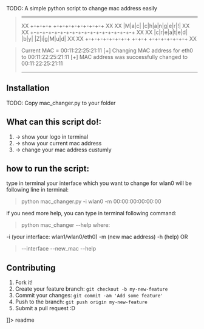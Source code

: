 <snippet>
  <content><![CDATA[
# ${1:Mac_Changer}

TODO: A simple python script to change mac address easily

>_____________________________________________________________
>
>XX          +-+-+-+ +-+-+-+-+-+-+-+-+           XX
>XX          |M|a|c| |c|h|a|n|g|e|r|!|           XX
>XX      +-+-+-+-+-+-+-+-+-+-+-+-+-+-+-+-+-+     XX
>XX      |c|r|e|a|t|e|d| |b|y| |Z|i|g|M|u|d|     XX
>XX      +-+-+-+-+-+-+-+ +-+-+ +-+-+-+-+-+-+     XX

>Current MAC = 00:11:22:25:21:11
>[+] Changing MAC address for eth0 to 00:11:22:25:21:11
>[+] MAC address was successfully changed to 00:11:22:25:21:11
>_______________________________________________________________

## Installation

TODO: Copy mac_changer.py to your folder 

## What can this script do!:

1. -> show your logo in terminal
2. -> show your current mac address
3. -> change your mac address custumly

## how to run the script:

type in terminal your interface which you want to change for wlan0 will be following line in terminal: 

> python mac_changer.py -i wlan0 -m 00:00:00:00:00:00

if you need more help, you can type in terminal following command:
 > python mac_changer --help
where: 

-i (your interface: wlan1/wlan0/eth0)
-m (new mac address)
-h (help)
OR
>--interface
>--new_mac
>--help

## Contributing

1. Fork it!
2. Create your feature branch: `git checkout -b my-new-feature`
3. Commit your changes: `git commit -am 'Add some feature'`
4. Push to the branch: `git push origin my-new-feature`
5. Submit a pull request :D

]]></content>
  <tabTrigger>readme</tabTrigger>
</snippet>
